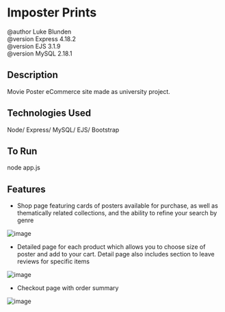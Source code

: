# Imposter Prints
@author Luke Blunden  
@version Express 4.18.2  
@version EJS 3.1.9  
@version MySQL 2.18.1

## Description 
Movie Poster eCommerce site made as university project. 

## Technologies Used
Node/ Express/ MySQL/ EJS/ Bootstrap

## To Run
node app.js

## Features  
* Shop page featuring cards of posters available for purchase, as well as thematically related collections, and the ability to refine your search by genre

![image](https://github.com/user-attachments/assets/d259ada6-4225-4cd0-8719-85b5832bdfb5)

* Detailed page for each product which allows you to choose size of poster and add to your cart. Detail page also includes section to leave reviews for specific items

![image](https://github.com/user-attachments/assets/67432682-d560-4b01-8c8e-56bd033c45e1)

* Checkout page with order summary

![image](https://github.com/user-attachments/assets/361c1932-78d7-4eb2-8ac9-6ee89911fb63)

